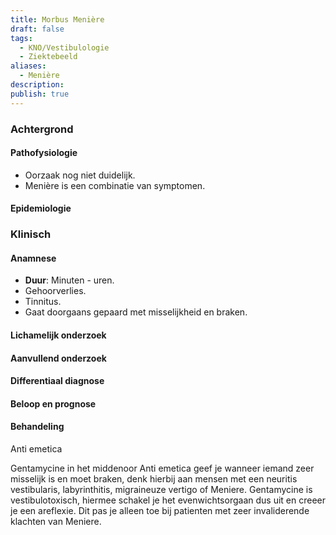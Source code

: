 ```yaml
---
title: Morbus Menière
draft: false
tags:
  - KNO/Vestibulologie
  - Ziektebeeld
aliases:
  - Menière
description: 
publish: true
---
```


### Achtergrond
#### Pathofysiologie

- Oorzaak nog niet duidelijk. 
- Menière is een combinatie van symptomen. 

#### Epidemiologie

### Klinisch

#### Anamnese

- **Duur**: Minuten - uren.
- Gehoorverlies.
- Tinnitus.
- Gaat doorgaans gepaard met misselijkheid en braken.

#### Lichamelijk onderzoek

#### Aanvullend onderzoek

#### Differentiaal diagnose

#### Beloop en prognose

#### Behandeling

Anti emetica

Gentamycine in het middenoor
Anti emetica geef je wanneer iemand zeer misselijk is en moet braken, denk hierbij aan mensen met een neuritis vestibularis, labyrinthitis, migraineuze vertigo of Meniere.
Gentamycine is vestibulotoxisch, hiermee schakel je het evenwichtsorgaan dus uit en creeer je een areflexie. Dit pas je alleen toe bij patienten met zeer invaliderende klachten van Meniere.
